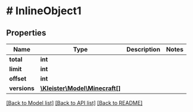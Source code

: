 # # InlineObject1

## Properties

Name | Type | Description | Notes
------------ | ------------- | ------------- | -------------
**total** | **int** |  |
**limit** | **int** |  |
**offset** | **int** |  |
**versions** | [**\Kleister\Model\Minecraft[]**](Minecraft.md) |  |

[[Back to Model list]](../../README.md#models) [[Back to API list]](../../README.md#endpoints) [[Back to README]](../../README.md)
